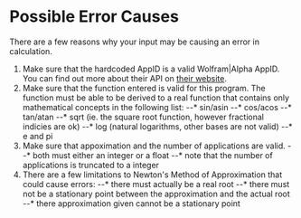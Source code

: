 # Possible Error Causes

There are a few reasons why your input may be causing an error in calculation.
1. Make sure that the hardcoded AppID is a valid Wolfram|Alpha AppID. You can find out more about their API on [their website](http://products.wolframalpha.com/api/).
2. Make sure that the function entered is valid for this program. The function must be able to be derived to a real function that contains only mathematical concepts in the following list:
--* sin/asin
--* cos/acos
--* tan/atan
--* sqrt (ie. the square root function, however fractional indicies are ok)
--* log (natural logarithms, other bases are not valid)
--* e and pi
3. Make sure that appoximation and the number of applications are valid.
--* both must either an integer or a float
--* note that the number of applications is truncated to a integer
4. There are a few limitations to Newton's Method of Approximation that could cause errors:
--* there must actually be a real root
--* there must not be a stationary point between the approximation and the actual root
--* there approximation given cannot be a stationary point
